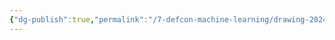 ```yaml
---
{"dg-publish":true,"permalink":"/7-defcon-machine-learning/drawing-2024-09-12-02-10-40-excalidraw/","tags":["excalidraw"],"noteIcon":"2"}
---
```

<style>
  .container { font-family: sans-serif; text-align: center; }
  .button-wrapper button { z-index: 1; height: 40px; width: 100px; margin: 10px; padding: 5px; }
  .excalidraw .App-menu_top .buttonList { display: flex; }
  .excalidraw-wrapper { height: 800px; margin: 50px; position: relative; }
  :root[dir="ltr"] .excalidraw .layer-ui__wrapper .zen-mode-transition.App-menu_bottom--transition-left { transform: none; }
</style>

<script src="https://cdn.jsdelivr.net/npm/react@17/umd/react.production.min.js"></script>
<script src="https://cdn.jsdelivr.net/npm/react-dom@17/umd/react-dom.production.min.js"></script>
<script type="text/javascript" src="https://cdn.jsdelivr.net/npm/@excalidraw/excalidraw@0/dist/excalidraw.production.min.js"></script>

<div id="Drawing_2024-09-12_0210.40.excalidraw.md"></div>

<script>
  (function() {
    const InitialData = {
      "type": "excalidraw",
      "version": 2,
      "source": "https://github.com/zsviczian/obsidian-excalidraw-plugin/releases/tag/2.3.0",
      "elements": [
        {
          "type": "text",
          "version": 26,
          "versionNonce": 2048227133,
          "index": "a0",
          "isDeleted": false,
          "id": "VI0CI97X",
          "fillStyle": "solid",
          "strokeWidth": 2,
          "strokeStyle": "solid",
          "roughness": 1,
          "opacity": 100,
          "angle": 0,
          "x": -176.4042572287007,
          "y": -156.7421875,
          "strokeColor": "#1e1e1e",
          "backgroundColor": "transparent",
          "width": 59.27996826171875,
          "height": 25,
          "seed": 232178643,
          "groupIds": [],
          "frameId": null,
          "roundness": null,
          "boundElements": [],
          "updated": 1726203569804,
          "link": null,
          "locked": false,
          "fontSize": 20,
          "fontFamily": 5,
          "text": "folder",
          "rawText": "folder",
          "textAlign": "left",
          "verticalAlign": "top",
          "containerId": null,
          "originalText": "folder",
          "autoResize": true,
          "lineHeight": 1.25
        },
        {
          "id": "8sVlH7oC",
          "type": "image",
          "x": -502.56426089081003,
          "y": -443.3609275817871,
          "width": 500,
          "height": 258.2076308784383,
          "angle": 0,
          "strokeColor": "transparent",
          "backgroundColor": "transparent",
          "fillStyle": "hachure",
          "strokeWidth": 1,
          "strokeStyle": "solid",
          "roughness": 1,
          "opacity": 100,
          "roundness": null,
          "seed": 86557,
          "version": 2,
          "versionNonce": 1456705611,
          "updated": 1727289472209,
          "isDeleted": false,
          "groupIds": [],
          "boundElements": [],
          "link": null,
          "locked": false,
          "src": "https://digigard-one.vercel.app/img/user/8.Digigarden/Screenshot%202024-09-13%20122357%20-%20Copy.png",
          "scale": [1, 1],
          "index": "a1"
        }
      ],
      "appState": {
        "theme": "light",
        "viewBackgroundColor": "#ffffff",
        "currentItemStrokeColor": "#1e1e1e",
        "currentItemBackgroundColor": "transparent",
        "currentItemFillStyle": "solid",
        "currentItemStrokeWidth": 2,
        "currentItemStrokeStyle": "solid",
        "currentItemRoughness": 1,
        "currentItemOpacity": 100,
        "currentItemFontFamily": 5,
        "currentItemFontSize": 20,
        "currentItemTextAlign": "left",
        "currentItemStartArrowhead": null,
        "currentItemEndArrowhead": "arrow",
        "scrollX": 524.2642730978413,
        "scrollY": 444.2234344482422,
        "zoom": { "value": 2 },
        "currentItemRoundness": "round",
        "gridSize": null,
        "gridColor": { "Bold": "#C9C9C9", "Regular": "#EDEDED" },
        "currentStrokeOptions": null,
        "previousGridSize": null,
        "frameRendering": { "enabled": true, "clip": true, "name": true, "outline": true },
        "objectsSnapModeEnabled": false
      },
      "files": {}
    };

    InitialData.scrollToContent = true;
    
    const App = () => {
      const excalidrawRef = React.useRef(null);
      const wrapperRef = React.useRef(null);
      const [dimensions, setDimensions] = React.useState({ width: undefined, height: undefined });

      React.useEffect(() => {
        const updateDimensions = () => {
          setDimensions({ 
            width: wrapperRef.current.getBoundingClientRect().width, 
            height: wrapperRef.current.getBoundingClientRect().height 
          });
        };
        
        updateDimensions();
        window.addEventListener("resize", updateDimensions);
        
        return () => window.removeEventListener("resize", updateDimensions);
      }, [wrapperRef]);

      return (
        <React.Fragment>
          <div className="excalidraw-wrapper" ref={wrapperRef}>
            <ExcalidrawLib.Excalidraw
              ref={excalidrawRef}
              width={dimensions.width}
              height={dimensions.height}
              initialData={InitialData}
              viewModeEnabled={true}
              zenModeEnabled={true}
              gridModeEnabled={false}
            />
          </div>
        </React.Fragment>
      );
    };

    const excalidrawWrapper = document.getElementById("Drawing_2024-09-12_0210.40.excalidraw.md");
    ReactDOM.render(<App />, excalidrawWrapper);
  })();
</script>
